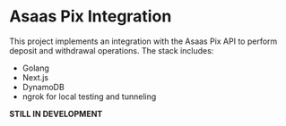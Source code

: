 # Asaas Pix Integration

This project implements an integration with the Asaas Pix API to perform deposit and withdrawal operations. The stack includes:
* Golang
* Next.js
* DynamoDB
* ngrok for local testing and tunneling

**STILL IN DEVELOPMENT**
